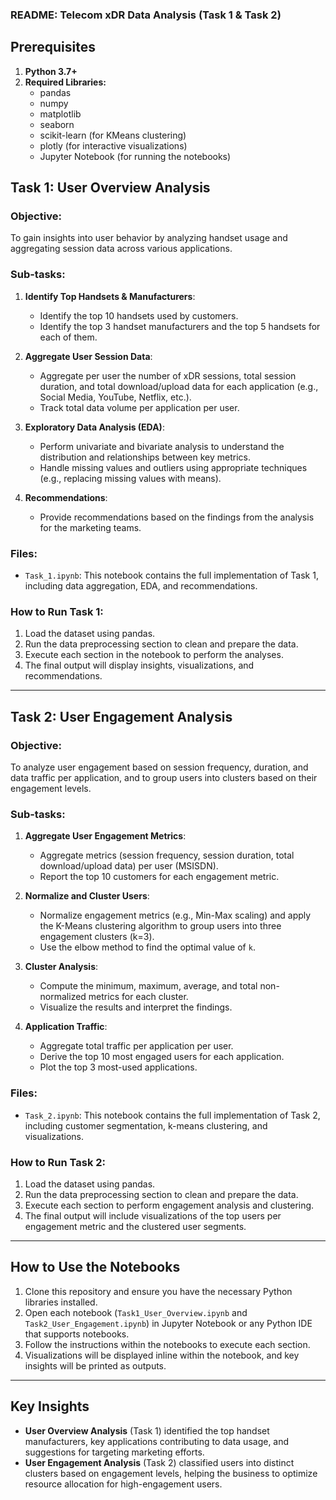 ### README: Telecom xDR Data Analysis (Task 1 & Task 2)

## Prerequisites

1. **Python 3.7+**
2. **Required Libraries:**
   - pandas
   - numpy
   - matplotlib
   - seaborn
   - scikit-learn (for KMeans clustering)
   - plotly (for interactive visualizations)
   - Jupyter Notebook (for running the notebooks)

## Task 1: User Overview Analysis

### Objective:

To gain insights into user behavior by analyzing handset usage and aggregating session data across various applications.

### Sub-tasks:

1. **Identify Top Handsets & Manufacturers**:

   - Identify the top 10 handsets used by customers.
   - Identify the top 3 handset manufacturers and the top 5 handsets for each of them.

2. **Aggregate User Session Data**:

   - Aggregate per user the number of xDR sessions, total session duration, and total download/upload data for each application (e.g., Social Media, YouTube, Netflix, etc.).
   - Track total data volume per application per user.

3. **Exploratory Data Analysis (EDA)**:

   - Perform univariate and bivariate analysis to understand the distribution and relationships between key metrics.
   - Handle missing values and outliers using appropriate techniques (e.g., replacing missing values with means).

4. **Recommendations**:
   - Provide recommendations based on the findings from the analysis for the marketing teams.

### Files:

- `Task_1.ipynb`: This notebook contains the full implementation of Task 1, including data aggregation, EDA, and recommendations.

### How to Run Task 1:

1. Load the dataset using pandas.
2. Run the data preprocessing section to clean and prepare the data.
3. Execute each section in the notebook to perform the analyses.
4. The final output will display insights, visualizations, and recommendations.

---

## Task 2: User Engagement Analysis

### Objective:

To analyze user engagement based on session frequency, duration, and data traffic per application, and to group users into clusters based on their engagement levels.

### Sub-tasks:

1. **Aggregate User Engagement Metrics**:

   - Aggregate metrics (session frequency, session duration, total download/upload data) per user (MSISDN).
   - Report the top 10 customers for each engagement metric.

2. **Normalize and Cluster Users**:

   - Normalize engagement metrics (e.g., Min-Max scaling) and apply the K-Means clustering algorithm to group users into three engagement clusters (k=3).
   - Use the elbow method to find the optimal value of `k`.

3. **Cluster Analysis**:

   - Compute the minimum, maximum, average, and total non-normalized metrics for each cluster.
   - Visualize the results and interpret the findings.

4. **Application Traffic**:
   - Aggregate total traffic per application per user.
   - Derive the top 10 most engaged users for each application.
   - Plot the top 3 most-used applications.

### Files:

- `Task_2.ipynb`: This notebook contains the full implementation of Task 2, including customer segmentation, k-means clustering, and visualizations.

### How to Run Task 2:

1. Load the dataset using pandas.
2. Run the data preprocessing section to clean and prepare the data.
3. Execute each section to perform engagement analysis and clustering.
4. The final output will include visualizations of the top users per engagement metric and the clustered user segments.

---

## How to Use the Notebooks

1. Clone this repository and ensure you have the necessary Python libraries installed.
2. Open each notebook (`Task1_User_Overview.ipynb` and `Task2_User_Engagement.ipynb`) in Jupyter Notebook or any Python IDE that supports notebooks.
3. Follow the instructions within the notebooks to execute each section.
4. Visualizations will be displayed inline within the notebook, and key insights will be printed as outputs.

---

## Key Insights

- **User Overview Analysis** (Task 1) identified the top handset manufacturers, key applications contributing to data usage, and suggestions for targeting marketing efforts.
- **User Engagement Analysis** (Task 2) classified users into distinct clusters based on engagement levels, helping the business to optimize resource allocation for high-engagement users.
